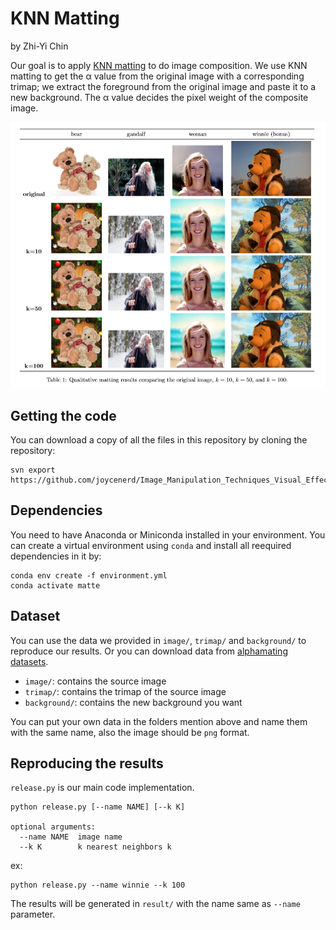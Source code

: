 # KNN Matting

by Zhi-Yi Chin

Our goal is to apply [KNN matting](https://dingzeyu.li/files/knn-matting-cvpr2012.pdf) to do image composition. We use KNN matting to get the α value from the original image with a corresponding trimap; we extract the foreground from the original image and paste it to a new background. The α value decides the pixel weight of the composite image.

![](result/qualitative_results.PNG)


## Getting the code

You can download a copy of all the files in this repository by cloning the repository:

```
svn export https://github.com/joycenerd/Image_Manipulation_Techniques_Visual_Effects/trunk/hw1
```

## Dependencies

You need to have Anaconda or Miniconda installed in your environment. You can create a virtual environment using `conda` and install all reequired dependencies in it by:

```
conda env create -f environment.yml
conda activate matte
```

## Dataset

You can use the data we provided in `image/`,  `trimap/` and `background/` to reproduce our results. Or you can download data from [alphamating datasets](http://www.alphamatting.com/datasets.php).
* `image/`: contains the source image
* `trimap/`: contains the trimap of the source image
* `background/`: contains the new background you want

You can put your own data in the folders mention above and name them with the same name, also the image should be `png` format.

## Reproducing the results

`release.py` is our main code implementation.

```
python release.py [--name NAME] [--k K]

optional arguments:
  --name NAME  image name
  --k K        k nearest neighbors k
```

ex:
```
python release.py --name winnie --k 100
```

The results will be generated in `result/` with the name same as `--name` parameter.

